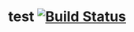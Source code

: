 # test [![Build Status](https://travis-ci.org/jiaoqiang1/Grunt.svg?branch=master)](https://travis-ci.org/jiaoqiang1/Grunt)
